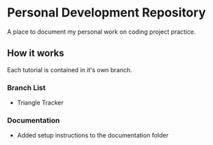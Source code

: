 # Personal Development Repository

A place to document my personal work on coding project practice.

## How it works
Each tutorial is contained in it's own branch.  

### Branch List
- Triangle Tracker

### Documentation
- Added setup instructions to the documentation folder
